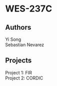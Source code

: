 # WES-237C

## Authors  
Yi Song  
Sebastian Nevarez  

## Projects  
Project 1: FIR  
Project 2: CORDIC  
